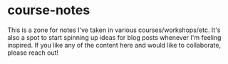# course-notes

This is a zone for notes I've taken in various courses/workshops/etc. It's also a spot to start spinning up ideas for blog posts whenever I'm feeling inspired. If you like any of the content here and would like to collaborate, please reach out!
